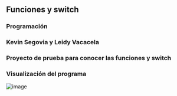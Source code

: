 ## Funciones y switch
### Programación
### Kevin Segovia y Leidy Vacacela
### Proyecto de prueba para conocer las funciones y switch
### Visualización del programa

![image](https://github.com/leidyva/Proyecto-switch-y-funciones/assets/169928799/d57a1e58-7ccc-41c1-b02e-bbfef659261f)


